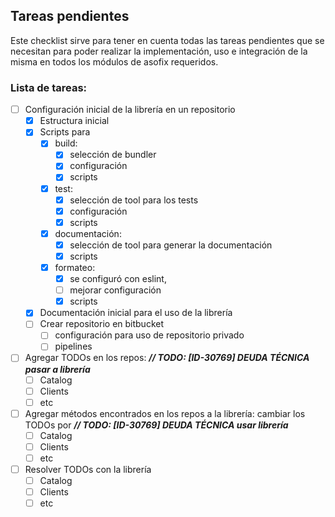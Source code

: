 ## Tareas pendientes
Este checklist sirve para tener en cuenta todas las tareas pendientes que se necesitan para poder realizar la implementación, uso e integración de la misma en todos los módulos de asofix requeridos.

### Lista de tareas:

- [ ] Configuración inicial de la librería en un repositorio
    - [x] Estructura inicial
    - [x] Scripts para 
        - [x] build: 
            - [x] selección de bundler
            - [x] configuración
            - [x] scripts
        - [x] test: 
            - [x] selección de tool para los tests
            - [x] configuración
            - [x] scripts
        - [x] documentación: 
            - [x] selección de tool para generar la documentación
            - [x] scripts
        - [x] formateo: 
            - [x] se configuró con eslint, 
            - [ ] mejorar configuración
            - [x] scripts
    - [x] Documentación inicial para el uso de la librería
    - [ ] Crear repositorio en bitbucket
        - [ ] configuración para uso de repositorio privado
        - [ ] pipelines
- [ ] Agregar TODOs en los repos: ***// TODO: [ID-30769] DEUDA TÉCNICA pasar a librería***
    - [ ] Catalog
    - [ ] Clients
    - [ ] etc
- [ ] Agregar métodos encontrados en los repos a la librería: cambiar los TODOs por  ***// TODO: [ID-30769] DEUDA TÉCNICA usar librería***
    - [ ] Catalog
    - [ ] Clients
    - [ ] etc
- [ ] Resolver TODOs con la librería
    - [ ] Catalog
    - [ ] Clients
    - [ ] etc
